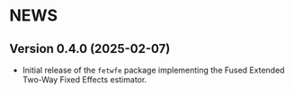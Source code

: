 # NEWS

## Version 0.4.0 (2025-02-07)

- Initial release of the `fetwfe` package implementing the Fused Extended Two-Way Fixed Effects estimator.